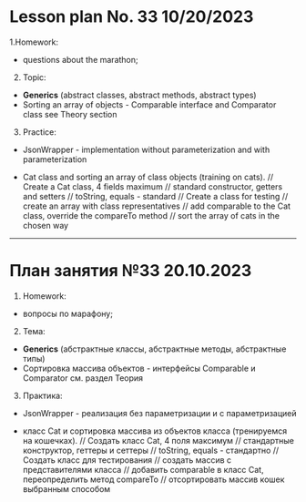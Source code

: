 # Lesson plan No. 33 10/20/2023

1.Homework:
- questions about the marathon;

2. Topic:
- **Generics** (abstract classes, abstract methods, abstract types)
- Sorting an array of objects - Comparable<T> interface and Comparator<T> class
  see Theory section

3. Practice:

- JsonWrapper - implementation without parameterization and with parameterization

- Cat class and sorting an array of class objects (training on cats).
  // Create a Cat class, 4 fields maximum
  // standard constructor, getters and setters
  // toString, equals - standard
  // Create a class for testing
  // create an array with class representatives
  // add comparable to the Cat class, override the compareTo method
  // sort the array of cats in the chosen way


___________________________________________

# План занятия №33 20.10.2023

1. Homework:
- вопросы по марафону;

2. Тема:
- **Generics** (абстрактные классы, абстрактные методы, абстрактные типы)
- Сортировка массива объектов - интерфейсы Comparable<T> и Comparator<T>
см. раздел Теория

3. Практика:

- JsonWrapper - реализация без параметризации и с параметризацией

- класс Cat и сортировка массива из объектов класса (тренируемся на кошечках).
  // Cоздать класс Cat, 4 поля максимум
  // стандартные конструктор, геттеры и сеттеры
  // toString, equals - стандартно 
  // Создать класс для тестирования
  // создать массив с представителями класса
  // добавить comparable в класс Cat, переопределить метод compareTo
  // отсортировать массив кошек выбранным способом




